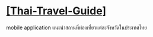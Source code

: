 # [\[Thai-Travel-Guide\]](https://github.com/Paniti101/Thai-Travel-Guide)
mobile application แนะนำสถานที่ท่องเที่ยวแต่ละจังหวัดในประเทศไทย
